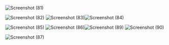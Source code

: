 
![Screenshot (81)](https://github.com/user-attachments/assets/1addfc2b-eb28-4d4e-a1eb-87e476b2e598)


![Screenshot (82)](https://github.com/user-attachments/assets/da9fa4b5-7354-4948-bc36-cdd3be126171)
![Screenshot (83)](https://github.com/user-attachments/assets/3e253e6d-6bcf-4e68-a6d7-5baf58de45dd)![Screenshot (84)](https://github.com/user-attachments/assets/650a68ff-68cf-4ae1-92f0-50ec432e619f)

![Screenshot (85)](https://github.com/user-attachments/assets/f080b014-9f87-41f7-9a59-5ec565b7114e)
![Screenshot (86)](https://github.com/user-attachments/assets/3c9eb31a-c824-4679-b0a9-e21781a0f1e7)![Screenshot (89)](https://github.com/user-attachments/assets/f19d5da0-d276-4697-97b2-512e92d37407)
![Screenshot (90)](https://github.com/user-attachments/assets/1a698965-9515-44c8-8f09-a7ec2cdcb6b2)

![Screenshot (87)](https://github.com/user-attachments/assets/667118cf-1b8e-4bae-8bcb-f96787ccbd7a)
